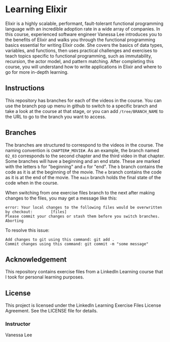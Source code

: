 # Learning Elixir

Elixir is a highly scalable, performant, fault-tolerant functional programming language with an incredible adoption rate in a wide array of companies. In this course, experienced software engineer Vanessa Lee introduces you to the benefits of Elixir and walks you through the functional programming basics essential for writing Elixir code. She covers the basics of data types, variables, and functions, then uses practical challenges and exercises to teach topics specific to functional programming, such as immutability, recursion, the actor model, and pattern matching. After completing this course, you will understand how to write applications in Elixir and where to go for more in-depth learning.

## Instructions
This repository has branches for each of the videos in the course. You can use the branch pop up menu in github to switch to a specific branch and take a look at the course at that stage, or you can add `/tree/BRANCH_NAME` to the URL to go to the branch you want to access.

## Branches
The branches are structured to correspond to the videos in the course. The naming convention is `CHAPTER#_MOVIE#`. As an example, the branch named `02_03` corresponds to the second chapter and the third video in that chapter. 
Some branches will have a beginning and an end state. These are marked with the letters `b` for "beginning" and `e` for "end". The `b` branch contains the code as it is at the beginning of the movie. The `e` branch contains the code as it is at the end of the movie. The `main` branch holds the final state of the code when in the course.

When switching from one exercise files branch to the next after making changes to the files, you may get a message like this:

    error: Your local changes to the following files would be overwritten by checkout:        [files]
    Please commit your changes or stash them before you switch branches.
    Aborting

To resolve this issue:
	
    Add changes to git using this command: git add .
	Commit changes using this command: git commit -m "some message"

## Acknowledgement

This repository contains exercise files from a LinkedIn Learning course that I took for personal learning purposes.

## License

This project is licensed under the LinkedIn Learning Exercise Files License Agreement. See the LICENSE file for details.

### Instructor

Vanessa Lee
